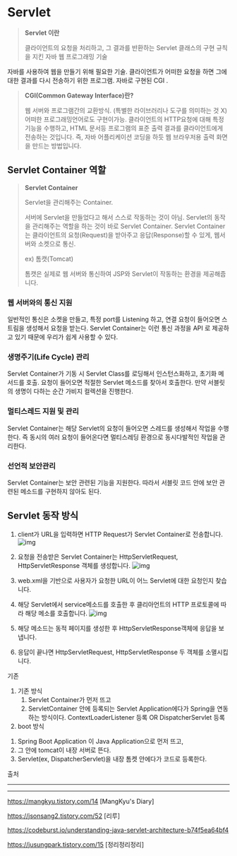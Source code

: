 # Servlet

> **Servlet 이란**
>
> 클라이언트의 요청을 처리하고, 그 결과를 반환하는 
> Servlet 클래스의 구현 규칙을 지킨 자바 웹 프로그래밍 기술

자바를 사용하여 웹을 만들기 위해 필요한 기술. 클라이언트가 어떠한 요청을 하면 그에 대한 결과를 다시 전송하기 위한 프로그램. 자바로 구현된 CGI .

> **CGI(Common Gateway Interface)란?**
>
> 웹 서버와 프로그램간의 교환방식. (특별한 라이브러리나 도구를 의미하는 것 X)
> 어떠한 프로그래밍언어로도 구현이가능.
> 클라이언트의 HTTP요청에 대해 특정 기능을 수행하고, HTML 문서등 프로그램의 표준 출력 결과를 클라이언트에게 전송하는 것입니다.
> 즉, 자바 어플리케이션 코딩을 하듯 웹 브라우저용 출력 화면을 만드는 방법입니다.

##  Servlet Container 역할

> **Servlet Container**
>
> Servlet을 관리해주는 Container.
>
> 서버에 Servlet을 만들었다고 해서 스스로 작동하는 것이 아님. Servlet의 동작을 관리해주는 역할을 하는 것이 바로 Servlet Container. Servlet Container는 클라이언트의 요청(Request)을 받아주고 응답(Response)할 수 있게, 웹서버와 소켓으로 통신. 
>
> ex) 톰캣(Tomcat)
>
> 톰캣은 실제로 웹 서버와 통신하여 JSP와 Servlet이 작동하는 환경을 제공해줍니다.

### 웹 서버와의 통신 지원

일반적인 통신은 소켓을 만들고, 특정 port를 Listening 하고, 연결 요청이 들어오면 스트림을 생성해서 요청을 받는다. Servlet Container는 이런 통신 과정을 API 로 제공하고 있기 때문에 우리가 쉽게 사용할 수 있다.

### 생명주기(Life Cycle) 관리
Servlet Container가 기동 시 Servlet Class를 로딩해서 인스턴스화하고, 초기화 메서드를 호출.
요청이 들어오면 적절한 Servlet 메소드를 찾아서 호출한다. 
만약 서블릿의 생명이 다하는 순간 가비지 컬렉션을 진행한다.

### 멀티스레드 지원 및 관리
Servlet Container는 해당 Servlet의 요청이 들어오면 스레드를 생성해서 작업을 수행한다. 즉 동시의 여러 요청이 들어온다면 멀티스레딩 환경으로 동시다발적인 작업을 관리한다.

### 선언적 보안관리
Servlet Container는 보안 관련된 기능을 지원한다. 따라서 서블릿 코드 안에 보안 관련된 메소드를 구현하지 않아도 된다.



## Servlet 동작 방식

1. client가 URL을 입력하면 HTTP Request가 Servlet Container로 전송합니다.![img](https://miro.medium.com/max/711/1*p3bdLuk7wjHFS0n8YJXQ_A.png)

   

2. 요청을 전송받은 Servlet Container는 HttpServletRequest, HttpServletResponse 객체를 생성합니다.
   ![img](https://miro.medium.com/max/821/1*Q4tv8s-_NYuHuE3tYbWcfg.png)

3. web.xml을 기반으로 사용자가 요청한 URL이 어느 Servlet에 대한 요청인지 찾습니다.

4. 해당 Servlet에서 service메소드를 호출한 후 클리아언트의 HTTP 프로토콜에 따라 해당 메소를 호출합니다.
   ![img](https://miro.medium.com/max/761/1*RoDdyWhZxiZ5ODWoK9XnGw.png)

5. 해당 메소드는 동적 페이지를 생성한 후 HttpServletResponse객체에 응답을 보냅니다.

6. 응답이 끝나면 HttpServletRequest, HttpServletResponse 두 객체를 소멸시킵니다.



기존 

1. 기존 방식
	1) Servlet Container가 먼저 뜨고
	2) ServletContainer 안에 등록되는 Servlet Application에다가 Spring을 연동하는 방식이다.
		ContextLoaderListener 등록 OR DispatcherServlet 등록
2. boot 방식
  1) Spring Boot Application 이 Java Application으로 먼저 뜨고, 
  2) 그 안에 tomcat이 내장 서버로 뜬다. 
  3) Servlet(ex, DispatcherServlet)을 내장 톰켓 안에다가 코드로 등록한다.



출처

---
---


https://mangkyu.tistory.com/14 [MangKyu's Diary]

https://jsonsang2.tistory.com/52 [리루]

https://codeburst.io/understanding-java-servlet-architecture-b74f5ea64bf4

https://jusungpark.tistory.com/15 [정리정리정리]